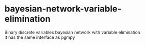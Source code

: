 # bayesian-network-variable-elimination

Binary discrete variables bayesian network with variable elimination.   
It has the same interface as pgmpy
